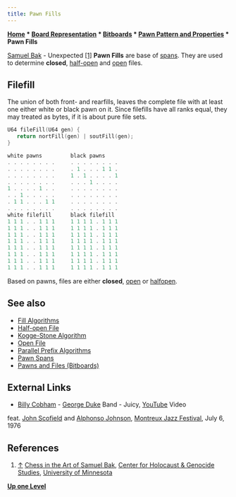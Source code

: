 ```yaml
---
title: Pawn Fills
---
```

**[Home](Home "Home") \* [Board Representation](Board_Representation "Board Representation") \* [Bitboards](Bitboards "Bitboards") \* [Pawn Pattern and Properties](Pawn_Pattern_and_Properties "Pawn Pattern and Properties") \* Pawn Fills**



 [](http://chgs.elevator.umn.edu/asset/viewAsset/57f3b6787d58ae5f74bf8ba9#57f3b6d77d58ae5574bf8bba) [Samuel Bak](Category:Samuel_Bak "Category:Samuel Bak") - Unexpected <a id="cite-note-1" href="#cite-ref-1">[1]</a> 
**Pawn Fills** are base of [spans](Pawn_Spans "Pawn Spans"). They are used to determine **closed**, [half-open](Half-open_File "Half-open File") and [open](Open_File "Open File") files.




## Filefill


The union of both front- and rearfills, leaves the complete file with at least one either white or black pawn on it. Since filefills have all ranks equal, they may treated as bytes, if it is about pure file sets.




```C++
U64 fileFill(U64 gen) {
   return nortFill(gen) | soutFill(gen);
}

```


```C++
white pawns         black pawns
. . . . . . . .     . . . . . . . .
. . . . . . . .     . 1 . . . 1 1 .
. . . . . . . .     1 . 1 . . . . 1
. . . . . . . .     . . . 1 . . . .
1 . . . . 1 . .     . . . . . . . .
. . 1 . . . . .     . . . . . . . .
. 1 1 . . . 1 1     . . . . . . . .
. . . . . . . .     . . . . . . . .
white filefill      black filefill
1 1 1 . . 1 1 1     1 1 1 1 . 1 1 1
1 1 1 . . 1 1 1     1 1 1 1 . 1 1 1
1 1 1 . . 1 1 1     1 1 1 1 . 1 1 1
1 1 1 . . 1 1 1     1 1 1 1 . 1 1 1
1 1 1 . . 1 1 1     1 1 1 1 . 1 1 1
1 1 1 . . 1 1 1     1 1 1 1 . 1 1 1
1 1 1 . . 1 1 1     1 1 1 1 . 1 1 1
1 1 1 . . 1 1 1     1 1 1 1 . 1 1 1

```

Based on pawns, files are either **closed**, [open](Open_File "Open File") or [halfopen](Half-open_File "Half-open File").



## See also


* [Fill Algorithms](Fill_Algorithms "Fill Algorithms")
* [Half-open File](Half-open_File "Half-open File")
* [Kogge-Stone Algorithm](Kogge-Stone_Algorithm "Kogge-Stone Algorithm")
* [Open File](Open_File "Open File")
* [Parallel Prefix Algorithms](Parallel_Prefix_Algorithms "Parallel Prefix Algorithms")
* [Pawn Spans](Pawn_Spans "Pawn Spans")
* [Pawns and Files (Bitboards)](Pawns_and_Files_(Bitboards) "Pawns and Files (Bitboards)")


## External Links


* [Billy Cobham](Category:Billy_Cobham "Category:Billy Cobham") - [George Duke](Category:George_Duke "Category:George Duke") Band - Juicy, [YouTube](https://en.wikipedia.org/wiki/YouTube) Video


 feat. [John Scofield](Category:John_Scofield "Category:John Scofield") and [Alphonso Johnson](Category:Alphonso_Johnson "Category:Alphonso Johnson"), [Montreux Jazz Festival](https://en.wikipedia.org/wiki/Montreux_Jazz_Festival), July 6, 1976
 
## References


1. <a id="cite-ref-1" href="#cite-note-1">↑</a> [Chess in the Art of Samuel Bak](http://chgs.elevator.umn.edu/asset/viewAsset/57f3b6787d58ae5f74bf8ba9#57f3b6d77d58ae5574bf8bc4), [Center for Holocaust & Genocide Studies](http://www.chgs.umn.edu/), [University of Minnesota](University_of_Minnesota "University of Minnesota")

**[Up one Level](Pawn_Pattern_and_Properties "Pawn Pattern and Properties")**







 
